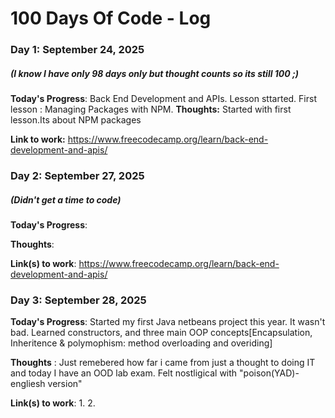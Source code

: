 # 100 Days Of Code - Log

### Day 1: September 24, 2025 
##### (I know I have only 98 days only but thought counts so its still 100 ;)

**Today's Progress**: Back End Development and APIs. Lesson sttarted. First lesson : Managing Packages with NPM.
**Thoughts:** Started with first lesson.Its about NPM packages

**Link to work:** https://www.freecodecamp.org/learn/back-end-development-and-apis/

### Day 2: September 27, 2025
##### (Didn't get a time to code)

**Today's Progress**:

**Thoughts**:

**Link(s) to work**: https://www.freecodecamp.org/learn/back-end-development-and-apis/


### Day 3: September 28, 2025

**Today's Progress**: Started my first Java netbeans project this year. It wasn't bad. Learned constructors, and three main OOP concepts[Encapsulation, Inheritence & polymophism: method overloading and overiding]

**Thoughts** : Just remebered how far i came from just a thought to doing IT and today I have an OOD lab exam. Felt nostligical with "poison(YAD)-engliesh version"

**Link(s) to work**: 
1.
2.
